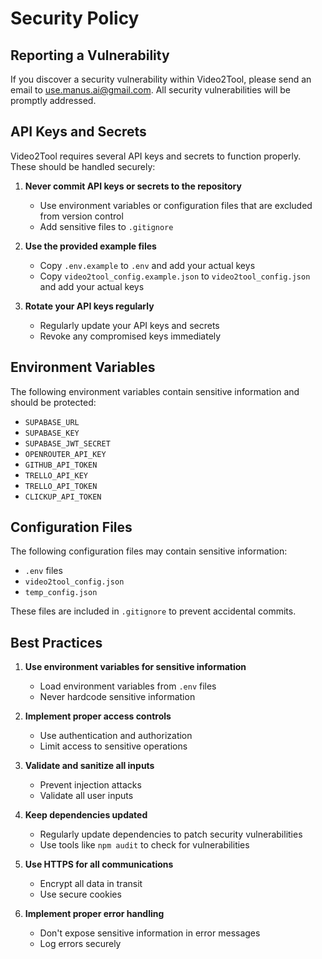 # Security Policy

## Reporting a Vulnerability

If you discover a security vulnerability within Video2Tool, please send an email to use.manus.ai@gmail.com. All security vulnerabilities will be promptly addressed.

## API Keys and Secrets

Video2Tool requires several API keys and secrets to function properly. These should be handled securely:

1. **Never commit API keys or secrets to the repository**
   - Use environment variables or configuration files that are excluded from version control
   - Add sensitive files to `.gitignore`

2. **Use the provided example files**
   - Copy `.env.example` to `.env` and add your actual keys
   - Copy `video2tool_config.example.json` to `video2tool_config.json` and add your actual keys

3. **Rotate your API keys regularly**
   - Regularly update your API keys and secrets
   - Revoke any compromised keys immediately

## Environment Variables

The following environment variables contain sensitive information and should be protected:

- `SUPABASE_URL`
- `SUPABASE_KEY`
- `SUPABASE_JWT_SECRET`
- `OPENROUTER_API_KEY`
- `GITHUB_API_TOKEN`
- `TRELLO_API_KEY`
- `TRELLO_API_TOKEN`
- `CLICKUP_API_TOKEN`

## Configuration Files

The following configuration files may contain sensitive information:

- `.env` files
- `video2tool_config.json`
- `temp_config.json`

These files are included in `.gitignore` to prevent accidental commits.

## Best Practices

1. **Use environment variables for sensitive information**
   - Load environment variables from `.env` files
   - Never hardcode sensitive information

2. **Implement proper access controls**
   - Use authentication and authorization
   - Limit access to sensitive operations

3. **Validate and sanitize all inputs**
   - Prevent injection attacks
   - Validate all user inputs

4. **Keep dependencies updated**
   - Regularly update dependencies to patch security vulnerabilities
   - Use tools like `npm audit` to check for vulnerabilities

5. **Use HTTPS for all communications**
   - Encrypt all data in transit
   - Use secure cookies

6. **Implement proper error handling**
   - Don't expose sensitive information in error messages
   - Log errors securely
